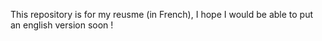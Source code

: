 This repository is for my reusme (in French), I hope I would be able to put an english version soon !